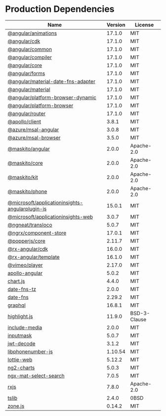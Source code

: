 # Production Dependencies

  | Name | Version | License |
  | ---- | ------- | ------- |
  | [@angular/animations](https://github.com/angular/angular) | 17.1.0 | MIT |
| [@angular/cdk](https://github.com/angular/components) | 17.1.0 | MIT |
| [@angular/common](https://github.com/angular/angular) | 17.1.0 | MIT |
| [@angular/compiler](https://github.com/angular/angular) | 17.1.0 | MIT |
| [@angular/core](https://github.com/angular/angular) | 17.1.0 | MIT |
| [@angular/forms](https://github.com/angular/angular) | 17.1.0 | MIT |
| [@angular/material-date-fns-adapter](https://github.com/angular/components) | 17.1.0 | MIT |
| [@angular/material](https://github.com/angular/components) | 17.1.0 | MIT |
| [@angular/platform-browser-dynamic](https://github.com/angular/angular) | 17.1.0 | MIT |
| [@angular/platform-browser](https://github.com/angular/angular) | 17.1.0 | MIT |
| [@angular/router](https://github.com/angular/angular) | 17.1.0 | MIT |
| [@apollo/client](https://github.com/apollographql/apollo-client) | 3.8.1 | MIT |
| [@azure/msal-angular](https://github.com/AzureAD/microsoft-authentication-library-for-js) | 3.0.8 | MIT |
| [@azure/msal-browser](https://github.com/AzureAD/microsoft-authentication-library-for-js) | 3.5.0 | MIT |
| [@maskito/angular](https://github.com/taiga-family/maskito) | 2.0.0 | Apache-2.0 |
| [@maskito/core](https://github.com/taiga-family/maskito) | 2.0.0 | Apache-2.0 |
| [@maskito/kit](https://github.com/taiga-family/maskito) | 2.0.0 | Apache-2.0 |
| [@maskito/phone](https://github.com/taiga-family/maskito) | 2.0.0 | Apache-2.0 |
| [@microsoft/applicationinsights-angularplugin-js](https://github.com/microsoft/applicationinsights-angularplugin-js) | 15.0.1 | MIT |
| [@microsoft/applicationinsights-web](https://github.com/microsoft/ApplicationInsights-JS) | 3.0.7 | MIT |
| [@ngneat/transloco](https://github.com/ngneat/transloco) | 5.0.7 | MIT |
| [@ngrx/component-store](https://github.com/ngrx/platform) | 17.0.1 | MIT |
| [@popperjs/core](https://github.com/popperjs/popper-core) | 2.11.7 | MIT |
| [@rx-angular/cdk](https://github.com/rx-angular/rx-angular) | 16.0.0 | MIT |
| [@rx-angular/template](https://github.com/rx-angular/rx-angular) | 16.1.0 | MIT |
| [@vimeo/player](https://github.com/vimeo/player.js) | 2.17.0 | MIT |
| [apollo-angular](https://github.com/kamilkisiela/apollo-angular) | 5.0.2 | MIT |
| [chart.js](https://github.com/chartjs/Chart.js) | 4.4.0 | MIT |
| [date-fns-tz](https://github.com/marnusw/date-fns-tz) | 2.0.0 | MIT |
| [date-fns](https://github.com/date-fns/date-fns) | 2.29.2 | MIT |
| [graphql](https://github.com/graphql/graphql-js) | 16.8.1 | MIT |
| [highlight.js](https://github.com/highlightjs/highlight.js) | 11.9.0 | BSD-3-Clause |
| [include-media](https://github.com/eduardoboucas/include-media) | 2.0.0 | MIT |
| [inputmask](https://github.com/RobinHerbots/Inputmask) | 5.0.7 | MIT |
| [jwt-decode](https://github.com/auth0/jwt-decode) | 3.1.2 | MIT |
| [libphonenumber-js](git+https://gitlab.com/catamphetamine/libphonenumber-js) | 1.10.54 | MIT |
| [lottie-web](https://github.com/airbnb/lottie-web) | 5.12.2 | MIT |
| [ng2-charts](https://github.com/valor-software/ng2-charts) | 5.0.3 | MIT |
| [ngx-mat-select-search](https://github.com/bithost-gmbh/ngx-mat-select-search) | 7.0.5 | MIT |
| [rxjs](https://github.com/reactivex/rxjs) | 7.8.0 | Apache-2.0 |
| [tslib](https://github.com/Microsoft/tslib) | 2.4.0 | 0BSD |
| [zone.js](https://github.com/angular/angular) | 0.14.2 | MIT |
